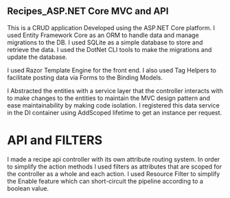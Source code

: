 ## Recipes_ASP.NET Core MVC and API

This is a CRUD application Developed using the ASP.NET Core platform. I used Entity Framework Core as an ORM to handle data and manage migrations to the DB. I used SQLite as a simple database to store and retrieve the data. I used the DotNet CLI tools to make the migrations and update the database. 

I used Razor Template Engine for the front end. I also used Tag Helpers to facilitate posting data via Forms to the Binding Models. 

I Abstracted the entities with a service layer that the controller interacts with to make changes to the entities to maintain the MVC design pattern and ease maintainability by making code isolation. 
I registered this data service in the DI container using AddScoped lifetime to get an instance per request.

# API and FILTERS

I made a recipe api controller with its own attribute routing system. In order to simplify the action methods I used filters as attributes that are scoped for the controller as a whole and each action. I used Resource Filter to simplify the Enable feature which can short-circuit the pipeline according to a boolean value.